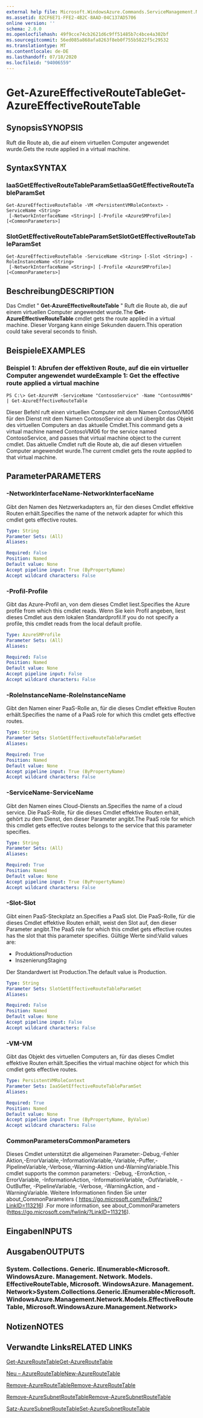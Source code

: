 ```yaml
---
external help file: Microsoft.WindowsAzure.Commands.ServiceManagement.Network.dll-Help.xml
ms.assetid: 82CF6E71-FFE2-4B2C-8AAD-04C137AD5706
online version: ''
schema: 2.0.0
ms.openlocfilehash: 49f9cce74cb2621d6c9ff51485b7c4bce4a302bf
ms.sourcegitcommit: 56ed085a868afa8263f8eb0f755b5822f5c29532
ms.translationtype: MT
ms.contentlocale: de-DE
ms.lasthandoff: 07/18/2020
ms.locfileid: "94006559"
---
```

# <span data-ttu-id="4bd7c-101">Get-AzureEffectiveRouteTable</span><span class="sxs-lookup"><span data-stu-id="4bd7c-101">Get-AzureEffectiveRouteTable</span></span>

## <span data-ttu-id="4bd7c-102">Synopsis</span><span class="sxs-lookup"><span data-stu-id="4bd7c-102">SYNOPSIS</span></span>
<span data-ttu-id="4bd7c-103">Ruft die Route ab, die auf einem virtuellen Computer angewendet wurde.</span><span class="sxs-lookup"><span data-stu-id="4bd7c-103">Gets the route applied in a virtual machine.</span></span>

## <span data-ttu-id="4bd7c-104">Syntax</span><span class="sxs-lookup"><span data-stu-id="4bd7c-104">SYNTAX</span></span>

### <span data-ttu-id="4bd7c-105">IaaSGetEffectiveRouteTableParamSet</span><span class="sxs-lookup"><span data-stu-id="4bd7c-105">IaaSGetEffectiveRouteTableParamSet</span></span>
```
Get-AzureEffectiveRouteTable -VM <PersistentVMRoleContext> -ServiceName <String>
 [-NetworkInterfaceName <String>] [-Profile <AzureSMProfile>] [<CommonParameters>]
```

### <span data-ttu-id="4bd7c-106">SlotGetEffectiveRouteTableParamSet</span><span class="sxs-lookup"><span data-stu-id="4bd7c-106">SlotGetEffectiveRouteTableParamSet</span></span>
```
Get-AzureEffectiveRouteTable -ServiceName <String> [-Slot <String>] -RoleInstanceName <String>
 [-NetworkInterfaceName <String>] [-Profile <AzureSMProfile>] [<CommonParameters>]
```

## <span data-ttu-id="4bd7c-107">Beschreibung</span><span class="sxs-lookup"><span data-stu-id="4bd7c-107">DESCRIPTION</span></span>
<span data-ttu-id="4bd7c-108">Das Cmdlet " **Get-AzureEffectiveRouteTable** " Ruft die Route ab, die auf einem virtuellen Computer angewendet wurde.</span><span class="sxs-lookup"><span data-stu-id="4bd7c-108">The **Get-AzureEffectiveRouteTable** cmdlet gets the route applied in a virtual machine.</span></span>
<span data-ttu-id="4bd7c-109">Dieser Vorgang kann einige Sekunden dauern.</span><span class="sxs-lookup"><span data-stu-id="4bd7c-109">This operation could take several seconds to finish.</span></span>

## <span data-ttu-id="4bd7c-110">Beispiele</span><span class="sxs-lookup"><span data-stu-id="4bd7c-110">EXAMPLES</span></span>

### <span data-ttu-id="4bd7c-111">Beispiel 1: Abrufen der effektiven Route, auf die ein virtueller Computer angewendet wurde</span><span class="sxs-lookup"><span data-stu-id="4bd7c-111">Example 1: Get the effective route applied a virtual machine</span></span>
```
PS C:\> Get-AzureVM -ServiceName "ContosoService" -Name "ContosoVM06" | Get-AzureEffectiveRouteTable
```

<span data-ttu-id="4bd7c-112">Dieser Befehl ruft einen virtuellen Computer mit dem Namen ContosoVM06 für den Dienst mit dem Namen ContosoService ab und übergibt das Objekt des virtuellen Computers an das aktuelle Cmdlet.</span><span class="sxs-lookup"><span data-stu-id="4bd7c-112">This command gets a virtual machine named ContosoVM06 for the service named ContosoService, and passes that virtual machine object to the current cmdlet.</span></span>
<span data-ttu-id="4bd7c-113">Das aktuelle Cmdlet ruft die Route ab, die auf diesen virtuellen Computer angewendet wurde.</span><span class="sxs-lookup"><span data-stu-id="4bd7c-113">The current cmdlet gets the route applied to that virtual machine.</span></span>

## <span data-ttu-id="4bd7c-114">Parameter</span><span class="sxs-lookup"><span data-stu-id="4bd7c-114">PARAMETERS</span></span>

### <span data-ttu-id="4bd7c-115">-NetworkInterfaceName</span><span class="sxs-lookup"><span data-stu-id="4bd7c-115">-NetworkInterfaceName</span></span>
<span data-ttu-id="4bd7c-116">Gibt den Namen des Netzwerkadapters an, für den dieses Cmdlet effektive Routen erhält.</span><span class="sxs-lookup"><span data-stu-id="4bd7c-116">Specifies the name of the network adapter for which this cmdlet gets effective routes.</span></span>

```yaml
Type: String
Parameter Sets: (All)
Aliases: 

Required: False
Position: Named
Default value: None
Accept pipeline input: True (ByPropertyName)
Accept wildcard characters: False
```

### <span data-ttu-id="4bd7c-117">-Profil</span><span class="sxs-lookup"><span data-stu-id="4bd7c-117">-Profile</span></span>
<span data-ttu-id="4bd7c-118">Gibt das Azure-Profil an, von dem dieses Cmdlet liest.</span><span class="sxs-lookup"><span data-stu-id="4bd7c-118">Specifies the Azure profile from which this cmdlet reads.</span></span> <span data-ttu-id="4bd7c-119">Wenn Sie kein Profil angeben, liest dieses Cmdlet aus dem lokalen Standardprofil.</span><span class="sxs-lookup"><span data-stu-id="4bd7c-119">If you do not specify a profile, this cmdlet reads from the local default profile.</span></span>

```yaml
Type: AzureSMProfile
Parameter Sets: (All)
Aliases: 

Required: False
Position: Named
Default value: None
Accept pipeline input: False
Accept wildcard characters: False
```

### <span data-ttu-id="4bd7c-120">-RoleInstanceName</span><span class="sxs-lookup"><span data-stu-id="4bd7c-120">-RoleInstanceName</span></span>
<span data-ttu-id="4bd7c-121">Gibt den Namen einer PaaS-Rolle an, für die dieses Cmdlet effektive Routen erhält.</span><span class="sxs-lookup"><span data-stu-id="4bd7c-121">Specifies the name of a PaaS role for which this cmdlet gets effective routes.</span></span>

```yaml
Type: String
Parameter Sets: SlotGetEffectiveRouteTableParamSet
Aliases: 

Required: True
Position: Named
Default value: None
Accept pipeline input: True (ByPropertyName)
Accept wildcard characters: False
```

### <span data-ttu-id="4bd7c-122">-ServiceName</span><span class="sxs-lookup"><span data-stu-id="4bd7c-122">-ServiceName</span></span>
<span data-ttu-id="4bd7c-123">Gibt den Namen eines Cloud-Diensts an.</span><span class="sxs-lookup"><span data-stu-id="4bd7c-123">Specifies the name of a cloud service.</span></span>
<span data-ttu-id="4bd7c-124">Die PaaS-Rolle, für die dieses Cmdlet effektive Routen erhält, gehört zu dem Dienst, den dieser Parameter angibt.</span><span class="sxs-lookup"><span data-stu-id="4bd7c-124">The PaaS role for which this cmdlet gets effective routes belongs to the service that this parameter specifies.</span></span>

```yaml
Type: String
Parameter Sets: (All)
Aliases: 

Required: True
Position: Named
Default value: None
Accept pipeline input: True (ByPropertyName)
Accept wildcard characters: False
```

### <span data-ttu-id="4bd7c-125">-Slot</span><span class="sxs-lookup"><span data-stu-id="4bd7c-125">-Slot</span></span>
<span data-ttu-id="4bd7c-126">Gibt einen PaaS-Steckplatz an.</span><span class="sxs-lookup"><span data-stu-id="4bd7c-126">Specifies a PaaS slot.</span></span>
<span data-ttu-id="4bd7c-127">Die PaaS-Rolle, für die dieses Cmdlet effektive Routen erhält, weist den Slot auf, den dieser Parameter angibt.</span><span class="sxs-lookup"><span data-stu-id="4bd7c-127">The PaaS role for which this cmdlet gets effective routes has the slot that this parameter specifies.</span></span>
<span data-ttu-id="4bd7c-128">Gültige Werte sind:</span><span class="sxs-lookup"><span data-stu-id="4bd7c-128">Valid values are:</span></span> 

- <span data-ttu-id="4bd7c-129">Produktions</span><span class="sxs-lookup"><span data-stu-id="4bd7c-129">Production</span></span>
- <span data-ttu-id="4bd7c-130">Inszenierung</span><span class="sxs-lookup"><span data-stu-id="4bd7c-130">Staging</span></span> 

<span data-ttu-id="4bd7c-131">Der Standardwert ist Production.</span><span class="sxs-lookup"><span data-stu-id="4bd7c-131">The default value is Production.</span></span>

```yaml
Type: String
Parameter Sets: SlotGetEffectiveRouteTableParamSet
Aliases: 

Required: False
Position: Named
Default value: None
Accept pipeline input: False
Accept wildcard characters: False
```

### <span data-ttu-id="4bd7c-132">-VM</span><span class="sxs-lookup"><span data-stu-id="4bd7c-132">-VM</span></span>
<span data-ttu-id="4bd7c-133">Gibt das Objekt des virtuellen Computers an, für das dieses Cmdlet effektive Routen erhält.</span><span class="sxs-lookup"><span data-stu-id="4bd7c-133">Specifies the virtual machine object for which this cmdlet gets effective routes.</span></span>

```yaml
Type: PersistentVMRoleContext
Parameter Sets: IaaSGetEffectiveRouteTableParamSet
Aliases: 

Required: True
Position: Named
Default value: None
Accept pipeline input: True (ByPropertyName, ByValue)
Accept wildcard characters: False
```

### <span data-ttu-id="4bd7c-134">CommonParameters</span><span class="sxs-lookup"><span data-stu-id="4bd7c-134">CommonParameters</span></span>
<span data-ttu-id="4bd7c-135">Dieses Cmdlet unterstützt die allgemeinen Parameter:-Debug,-Fehler Aktion,-ErrorVariable,-InformationVariable,-Variable,-Puffer,-PipelineVariable,-Verbose,-Warning-Aktion und-WarningVariable.</span><span class="sxs-lookup"><span data-stu-id="4bd7c-135">This cmdlet supports the common parameters: -Debug, -ErrorAction, -ErrorVariable, -InformationAction, -InformationVariable, -OutVariable, -OutBuffer, -PipelineVariable, -Verbose, -WarningAction, and -WarningVariable.</span></span> <span data-ttu-id="4bd7c-136">Weitere Informationen finden Sie unter about_CommonParameters ( https://go.microsoft.com/fwlink/?LinkID=113216) .</span><span class="sxs-lookup"><span data-stu-id="4bd7c-136">For more information, see about_CommonParameters (https://go.microsoft.com/fwlink/?LinkID=113216).</span></span>

## <span data-ttu-id="4bd7c-137">Eingaben</span><span class="sxs-lookup"><span data-stu-id="4bd7c-137">INPUTS</span></span>

## <span data-ttu-id="4bd7c-138">Ausgaben</span><span class="sxs-lookup"><span data-stu-id="4bd7c-138">OUTPUTS</span></span>

### <span data-ttu-id="4bd7c-139">System. Collections. Generic. IEnumerable<Microsoft. WindowsAzure. Management. Network. Models. EffectiveRouteTable, Microsoft. WindowsAzure. Management. Network></span><span class="sxs-lookup"><span data-stu-id="4bd7c-139">System.Collections.Generic.IEnumerable<Microsoft.WindowsAzure.Management.Network.Models.EffectiveRouteTable, Microsoft.WindowsAzure.Management.Network></span></span>

## <span data-ttu-id="4bd7c-140">Notizen</span><span class="sxs-lookup"><span data-stu-id="4bd7c-140">NOTES</span></span>

## <span data-ttu-id="4bd7c-141">Verwandte Links</span><span class="sxs-lookup"><span data-stu-id="4bd7c-141">RELATED LINKS</span></span>

[<span data-ttu-id="4bd7c-142">Get-AzureRouteTable</span><span class="sxs-lookup"><span data-stu-id="4bd7c-142">Get-AzureRouteTable</span></span>](./Get-AzureRouteTable.md)

[<span data-ttu-id="4bd7c-143">Neu – AzureRouteTable</span><span class="sxs-lookup"><span data-stu-id="4bd7c-143">New-AzureRouteTable</span></span>](./New-AzureRouteTable.md)

[<span data-ttu-id="4bd7c-144">Remove-AzureRouteTable</span><span class="sxs-lookup"><span data-stu-id="4bd7c-144">Remove-AzureRouteTable</span></span>](./Remove-AzureRouteTable.md)

[<span data-ttu-id="4bd7c-145">Remove-AzureSubnetRouteTable</span><span class="sxs-lookup"><span data-stu-id="4bd7c-145">Remove-AzureSubnetRouteTable</span></span>](./Remove-AzureSubnetRouteTable.md)

[<span data-ttu-id="4bd7c-146">Satz-AzureSubnetRouteTable</span><span class="sxs-lookup"><span data-stu-id="4bd7c-146">Set-AzureSubnetRouteTable</span></span>](./Set-AzureSubnetRouteTable.md)


